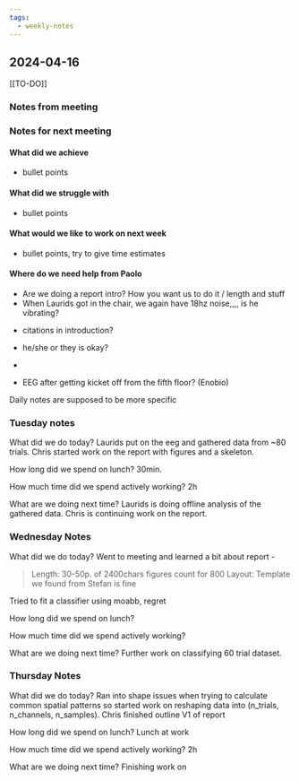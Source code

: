 ```yaml
---
tags:
  - weekly-notes
---
```

## 2024-04-16
[[TO-DO]]
### Notes from meeting

### Notes for next meeting
#### What did we achieve
* bullet points
#### What did we struggle with
* bullet points

#### What would we like to work on next week
* bullet points, try to give time estimates

#### Where do we need help from Paolo
* Are we doing a report intro? How you want us to do it / length and stuff
* When Laurids got in the chair, we again have 18hz noise,,,, is he vibrating?

- citations in introduction?
- he/she or they is okay?
- 

- EEG after getting kicket off from the fifth floor? (Enobio)

Daily notes are supposed to be more specific
### Tuesday notes
What did we do today?
Laurids put on the eeg and gathered data from ~80 trials.
Chris started work on the report with figures and a skeleton.

How long did we spend on lunch?
30min.

How much time did we spend actively working?
2h

What are we doing next time?
Laurids is doing offline analysis of the gathered data. 
Chris is continuing work on the report.

### Wednesday Notes
What did we do today?
Went to meeting and learned a bit about report - 
> Length: 30-50p. of 2400chars figures count for 800
> Layout: Template we found from Stefan is fine

Tried to fit a classifier using moabb, regret

How long did we spend on lunch?


How much time did we spend actively working?


What are we doing next time?
Further work on classifying 60 trial dataset.

### Thursday Notes
What did we do today?
Ran into shape issues when trying to calculate common spatial patterns so started work on reshaping data into (n_trials, n_channels, n_samples).
Chris finished outline V1 of report 

How long did we spend on lunch?
Lunch at work

How much time did we spend actively working?
2h

What are we doing next time?
Finishing work on 